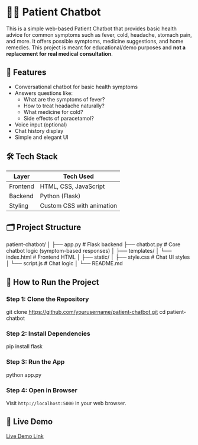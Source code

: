 # 👩‍⚕️ Patient Chatbot

This is a simple web-based Patient Chatbot that provides basic health advice for common symptoms such as fever, cold, headache, stomach pain, and more. It offers possible symptoms, medicine suggestions, and home remedies. This project is meant for educational/demo purposes and **not a replacement for real medical consultation**.



## 🌟 Features

- Conversational chatbot for basic health symptoms
- Answers questions like:
  - What are the symptoms of fever?
  - How to treat headache naturally?
  - What medicine for cold?
  - Side effects of paracetamol?
- Voice input (optional)
- Chat history display
- Simple and elegant UI


## 🛠️ Tech Stack

| Layer       | Tech Used              |
|------------|------------------------|
| Frontend   | HTML, CSS, JavaScript  |
| Backend    | Python (Flask)         |
| Styling    | Custom CSS with animation |




## 🗂️ Project Structure



patient-chatbot/
│
├── app.py                 # Flask backend
├── chatbot.py             # Core chatbot logic (symptom-based responses)
│
├── templates/
│   └── index.html         # Frontend HTML
│
├── static/
│   ├── style.css          # Chat UI styles
│   └── script.js          # Chat logic
│
└── README.md


## 🚀 How to Run the Project

### Step 1: Clone the Repository

git clone https://github.com/yourusername/patient-chatbot.git
cd patient-chatbot


### Step 2: Install Dependencies


pip install flask


### Step 3: Run the App


python app.py


### Step 4: Open in Browser

Visit `http://localhost:5000` in your web browser.



## 🔗 Live Demo

[Live Demo Link](https://your-live-demo-link-if-hosted.com)



